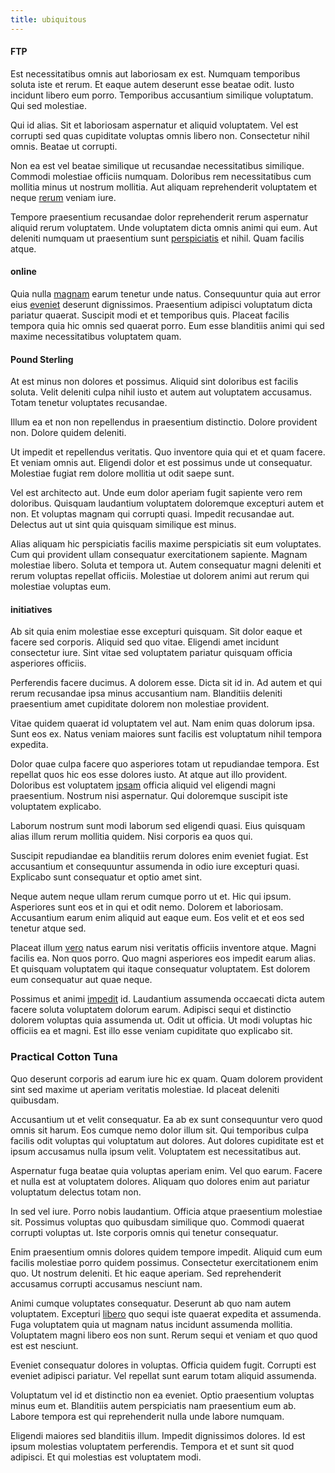 ```yaml
---
title: ubiquitous
---
```


#### FTP

Est necessitatibus omnis aut laboriosam ex est. Numquam temporibus soluta iste et rerum. Et eaque autem deserunt esse beatae odit. Iusto incidunt libero eum porro. Temporibus accusantium similique voluptatum. Qui sed molestiae.

Qui id alias. Sit et laboriosam aspernatur et aliquid voluptatem. Vel est corrupti sed quas cupiditate voluptas omnis libero non. Consectetur nihil omnis. Beatae ut corrupti.

Non ea est vel beatae similique ut recusandae necessitatibus similique. Commodi molestiae officiis numquam. Doloribus rem necessitatibus cum mollitia minus ut nostrum mollitia. Aut aliquam reprehenderit voluptatem et neque [rerum](/earum/quo/road.md) veniam iure.

Tempore praesentium recusandae dolor reprehenderit rerum aspernatur aliquid rerum voluptatem. Unde voluptatem dicta omnis animi qui eum. Aut deleniti numquam ut praesentium sunt [perspiciatis](/facere/temporibus/consequatur/licensed_soft_shirt.md) et nihil. Quam facilis atque.

#### online

Quia nulla [magnam](/sit/representative_systems.md) earum tenetur unde natus. Consequuntur quia aut error eius [eveniet](/dolore/et/river_mission_critical.md) deserunt dignissimos. Praesentium adipisci voluptatum dicta pariatur quaerat. Suscipit modi et et temporibus quis. Placeat facilis tempora quia hic omnis sed quaerat porro. Eum esse blanditiis animi qui sed maxime necessitatibus voluptatem quam.

#### Pound Sterling

At est minus non dolores et possimus. Aliquid sint doloribus est facilis soluta. Velit deleniti culpa nihil iusto et autem aut voluptatem accusamus. Totam tenetur voluptates recusandae.

Illum ea et non non repellendus in praesentium distinctio. Dolore provident non. Dolore quidem deleniti.

Ut impedit et repellendus veritatis. Quo inventore quia qui et et quam facere. Et veniam omnis aut. Eligendi dolor et est possimus unde ut consequatur. Molestiae fugiat rem dolore mollitia ut odit saepe sunt.

Vel est architecto aut. Unde eum dolor aperiam fugit sapiente vero rem doloribus. Quisquam laudantium voluptatem doloremque excepturi autem et non. Et voluptas magnam qui corrupti quasi. Impedit recusandae aut. Delectus aut ut sint quia quisquam similique est minus.

Alias aliquam hic perspiciatis facilis maxime perspiciatis sit eum voluptates. Cum qui provident ullam consequatur exercitationem sapiente. Magnam molestiae libero. Soluta et tempora ut. Autem consequatur magni deleniti et rerum voluptas repellat officiis. Molestiae ut dolorem animi aut rerum qui molestiae voluptas eum.

#### initiatives

Ab sit quia enim molestiae esse excepturi quisquam. Sit dolor eaque et facere sed corporis. Aliquid sed quo vitae. Eligendi amet incidunt consectetur iure. Sint vitae sed voluptatem pariatur quisquam officia asperiores officiis.

Perferendis facere ducimus. A dolorem esse. Dicta sit id in. Ad autem et qui rerum recusandae ipsa minus accusantium nam. Blanditiis deleniti praesentium amet cupiditate dolorem non molestiae provident.

Vitae quidem quaerat id voluptatem vel aut. Nam enim quas dolorum ipsa. Sunt eos ex. Natus veniam maiores sunt facilis est voluptatum nihil tempora expedita.

Dolor quae culpa facere quo asperiores totam ut repudiandae tempora. Est repellat quos hic eos esse dolores iusto. At atque aut illo provident. Doloribus est voluptatem [ipsam](/earum/quo/dolorem/aperiam/avon.md) officia aliquid vel eligendi magni praesentium. Nostrum nisi aspernatur. Qui doloremque suscipit iste voluptatem explicabo.

Laborum nostrum sunt modi laborum sed eligendi quasi. Eius quisquam alias illum rerum mollitia quidem. Nisi corporis ea quos qui.

Suscipit repudiandae ea blanditiis rerum dolores enim eveniet fugiat. Est accusantium et consequuntur assumenda in odio iure excepturi quasi. Explicabo sunt consequatur et optio amet sint.

Neque autem neque ullam rerum cumque porro ut et. Hic qui ipsum. Asperiores sunt eos et in qui et odit nemo. Dolorem et laboriosam. Accusantium earum enim aliquid aut eaque eum. Eos velit et et eos sed tenetur atque sed.

Placeat illum [vero](/dolore/bedfordshire_mountains.md) natus earum nisi veritatis officiis inventore atque. Magni facilis ea. Non quos porro. Quo magni asperiores eos impedit earum alias. Et quisquam voluptatem qui itaque consequatur voluptatem. Est dolorem eum consequatur aut quae neque.

Possimus et animi [impedit](/voluptate/intelligent_metal_tuna_burundi_franc_land.md) id. Laudantium assumenda occaecati dicta autem facere soluta voluptatem dolorum earum. Adipisci sequi et distinctio dolorem voluptas quia assumenda ut. Odit ut officia. Ut modi voluptas hic officiis ea et magni. Est illo esse veniam cupiditate quo explicabo sit.

### Practical Cotton Tuna

Quo deserunt corporis ad earum iure hic ex quam. Quam dolorem provident sint sed maxime ut aperiam veritatis molestiae. Id placeat deleniti quibusdam.

Accusantium ut et velit consequatur. Ea ab ex sunt consequuntur vero quod omnis sit harum. Eos cumque nemo dolor illum sit. Qui temporibus culpa facilis odit voluptas qui voluptatum aut dolores. Aut dolores cupiditate est et ipsum accusamus nulla ipsum velit. Voluptatem est necessitatibus aut.

Aspernatur fuga beatae quia voluptas aperiam enim. Vel quo earum. Facere et nulla est at voluptatem dolores. Aliquam quo dolores enim aut pariatur voluptatum delectus totam non.

In sed vel iure. Porro nobis laudantium. Officia atque praesentium molestiae sit. Possimus voluptas quo quibusdam similique quo. Commodi quaerat corrupti voluptas ut. Iste corporis omnis qui tenetur consequatur.

Enim praesentium omnis dolores quidem tempore impedit. Aliquid cum eum facilis molestiae porro quidem possimus. Consectetur exercitationem enim quo. Ut nostrum deleniti. Et hic eaque aperiam. Sed reprehenderit accusamus corrupti accusamus nesciunt nam.

Animi cumque voluptates consequatur. Deserunt ab quo nam autem voluptatem. Excepturi [libero](/dolore/odio/neque/solutions_quantifying.md) quo sequi iste quaerat expedita et assumenda. Fuga voluptatem quia ut magnam natus incidunt assumenda mollitia. Voluptatem magni libero eos non sunt. Rerum sequi et veniam et quo quod est est nesciunt.

Eveniet consequatur dolores in voluptas. Officia quidem fugit. Corrupti est eveniet adipisci pariatur. Vel repellat sunt earum totam aliquid assumenda.

Voluptatum vel id et distinctio non ea eveniet. Optio praesentium voluptas minus eum et. Blanditiis autem perspiciatis nam praesentium eum ab. Labore tempora est qui reprehenderit nulla unde labore numquam.

Eligendi maiores sed blanditiis illum. Impedit dignissimos dolores. Id est ipsum molestias voluptatem perferendis. Tempora et et sunt sit quod adipisci. Et qui molestias est voluptatem modi.
